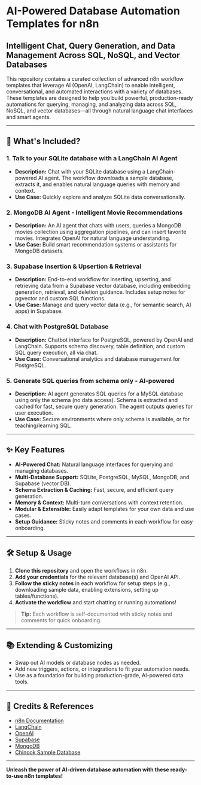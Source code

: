 # AI-Powered Database Automation Templates for n8n

## Intelligent Chat, Query Generation, and Data Management Across SQL, NoSQL, and Vector Databases

This repository contains a curated collection of advanced n8n workflow templates that leverage AI (OpenAI, LangChain) to enable intelligent, conversational, and automated interactions with a variety of databases. These templates are designed to help you build powerful, production-ready automations for querying, managing, and analyzing data across SQL, NoSQL, and vector databases—all through natural language chat interfaces and smart agents.

---

## 🚀 What's Included?

### 1. **Talk to your SQLite database with a LangChain AI Agent**
- **Description:** Chat with your SQLite database using a LangChain-powered AI agent. The workflow downloads a sample database, extracts it, and enables natural language queries with memory and context.
- **Use Case:** Quickly explore and analyze SQLite data conversationally.

### 2. **MongoDB AI Agent - Intelligent Movie Recommendations**
- **Description:** An AI agent that chats with users, queries a MongoDB movies collection using aggregation pipelines, and can insert favorite movies. Integrates OpenAI for natural language understanding.
- **Use Case:** Build smart recommendation systems or assistants for MongoDB datasets.

### 3. **Supabase Insertion & Upsertion & Retrieval**
- **Description:** End-to-end workflow for inserting, upserting, and retrieving data from a Supabase vector database, including embedding generation, retrieval, and deletion guidance. Includes setup notes for pgvector and custom SQL functions.
- **Use Case:** Manage and query vector data (e.g., for semantic search, AI apps) in Supabase.

### 4. **Chat with PostgreSQL Database**
- **Description:** Chatbot interface for PostgreSQL, powered by OpenAI and LangChain. Supports schema discovery, table definition, and custom SQL query execution, all via chat.
- **Use Case:** Conversational analytics and database management for PostgreSQL.

### 5. **Generate SQL queries from schema only - AI-powered**
- **Description:** AI agent generates SQL queries for a MySQL database using only the schema (no data access). Schema is extracted and cached for fast, secure query generation. The agent outputs queries for user execution.
- **Use Case:** Secure environments where only schema is available, or for teaching/learning SQL.

---

## ✨ Key Features
- **AI-Powered Chat:** Natural language interfaces for querying and managing databases.
- **Multi-Database Support:** SQLite, PostgreSQL, MySQL, MongoDB, and Supabase (vector DB).
- **Schema Extraction & Caching:** Fast, secure, and efficient query generation.
- **Memory & Context:** Multi-turn conversations with context retention.
- **Modular & Extensible:** Easily adapt templates for your own data and use cases.
- **Setup Guidance:** Sticky notes and comments in each workflow for easy onboarding.

---

## 🛠️ Setup & Usage
1. **Clone this repository** and open the workflows in n8n.
2. **Add your credentials** for the relevant database(s) and OpenAI API.
3. **Follow the sticky notes** in each workflow for setup steps (e.g., downloading sample data, enabling extensions, setting up tables/functions).
4. **Activate the workflow** and start chatting or running automations!

> **Tip:** Each workflow is self-documented with sticky notes and comments for quick onboarding.

---

## 📚 Extending & Customizing
- Swap out AI models or database nodes as needed.
- Add new triggers, actions, or integrations to fit your automation needs.
- Use as a foundation for building production-grade, AI-powered data tools.

---

## 🙏 Credits & References
- [n8n Documentation](https://docs.n8n.io/)
- [LangChain](https://langchain.com/)
- [OpenAI](https://openai.com/)
- [Supabase](https://supabase.com/)
- [MongoDB](https://www.mongodb.com/)
- [Chinook Sample Database](https://www.sqlitetutorial.net/sqlite-sample-database/)

---

**Unleash the power of AI-driven database automation with these ready-to-use n8n templates!** 